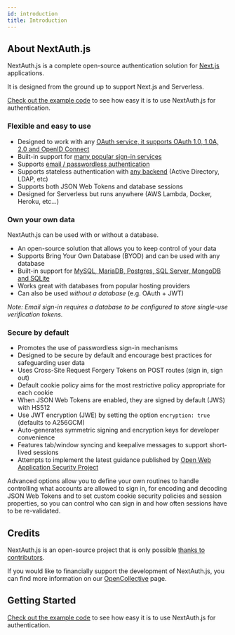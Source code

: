 ```yaml
---
id: introduction
title: Introduction
---
```


## About NextAuth.js

NextAuth.js is a complete open-source authentication solution for [Next.js](http://nextjs.org/) applications.

It is designed from the ground up to support Next.js and Serverless.

[Check out the example code](/getting-started/example) to see how easy it is to use NextAuth.js for authentication.

### Flexible and easy to use

- Designed to work with any [OAuth service, it supports OAuth 1.0, 1.0A, 2.0 and OpenID Connect](/providers/overview)
- Built-in support for [many popular sign-in services](/configuration/providers/oauth)
- Supports [email / passwordless authentication](/providers/email)
- Supports stateless authentication with [any backend](/adapters/overview) (Active Directory, LDAP, etc)
- Supports both JSON Web Tokens and database sessions
- Designed for Serverless but runs anywhere (AWS Lambda, Docker, Heroku, etc…)

### Own your own data

NextAuth.js can be used with or without a database.

- An open-source solution that allows you to keep control of your data
- Supports Bring Your Own Database (BYOD) and can be used with any database
- Built-in support for [MySQL, MariaDB, Postgres, SQL Server, MongoDB and SQLite](/configuration/databases)
- Works great with databases from popular hosting providers
- Can also be used _without a database_ (e.g. OAuth + JWT)

_Note: Email sign-in requires a database to be configured to store single-use verification tokens._

### Secure by default

- Promotes the use of passwordless sign-in mechanisms
- Designed to be secure by default and encourage best practices for safeguarding user data
- Uses Cross-Site Request Forgery Tokens on POST routes (sign in, sign out)
- Default cookie policy aims for the most restrictive policy appropriate for each cookie
- When JSON Web Tokens are enabled, they are signed by default (JWS) with HS512
- Use JWT encryption (JWE) by setting the option `encryption: true` (defaults to A256GCM)
- Auto-generates symmetric signing and encryption keys for developer convenience
- Features tab/window syncing and keepalive messages to support short-lived sessions
- Attempts to implement the latest guidance published by [Open Web Application Security Project](https://owasp.org/)

Advanced options allow you to define your own routines to handle controlling what accounts are allowed to sign in, for encoding and decoding JSON Web Tokens and to set custom cookie security policies and session properties, so you can control who can sign in and how often sessions have to be re-validated.

## Credits

NextAuth.js is an open-source project that is only possible [thanks to contributors](/contributors).

If you would like to financially support the development of NextAuth.js, you can find more information on our [OpenCollective](https://opencollective.com/nextauth) page.

## Getting Started

[Check out the example code](/getting-started/example) to see how easy it is to use NextAuth.js for authentication.
